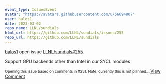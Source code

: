 ```yaml
---
event_type: IssuesEvent
avatar: "https://avatars.githubusercontent.com/u/5669480?"
user: balos1
date: 2023-03-02
repo_name: LLNL/sundials
html_url: https://github.com/LLNL/sundials/issues/255
repo_url: https://github.com/LLNL/sundials
---
```


<a href='https://github.com/balos1' target='_blank'>balos1</a> open issue <a href='https://github.com/LLNL/sundials/issues/255' target='_blank'>LLNL/sundials#255</a>.

<p>Support GPU backends other than Intel in our SYCL modules</p><small>Opening this issue based on comments in #251. Note: currently this is not planned....</small><a href='https://github.com/LLNL/sundials/issues/255' target='_blank'>View Comment</a>